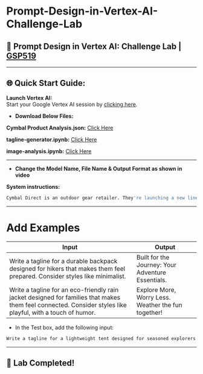 # Prompt-Design-in-Vertex-AI-Challenge-Lab


## 🚀 Prompt Design in Vertex AI: Challenge Lab | [GSP519](https://www.cloudskillsboost.google/focuses/86504?parent=catalog)


---

## 🌐 **Quick Start Guide:**

 **Launch Vertex AI:**  
   Start your Google Vertex AI session by [clicking here](https://console.cloud.google.com/vertex-ai/studio/saved-prompts?project=).

- **Download Below Files:**

**Cymbal Product Analysis.json:**  [Click Here](https://github.com/quiccklabs/Labs_solutions/blob/b0cb54cd4b70aedeaa353be4413004d445964d61/Prompt%20Design%20in%20Vertex%20AI%20Challenge%20Lab/Cymbal%20Product%20Analysis.json)

**tagline-generator.ipynb:**  [Click Here](https://github.com/quiccklabs/Labs_solutions/blob/b0cb54cd4b70aedeaa353be4413004d445964d61/Prompt%20Design%20in%20Vertex%20AI%20Challenge%20Lab/tagline-generator.ipynb)

**image-analysis.ipynb:**  [Click Here](https://github.com/quiccklabs/Labs_solutions/blob/b0cb54cd4b70aedeaa353be4413004d445964d61/Prompt%20Design%20in%20Vertex%20AI%20Challenge%20Lab/image-analysis.ipynb)

---

- **Change the Model Name, File Name & Output Format as shown in video**

**System instructions:**

```bash
Cymbal Direct is an outdoor gear retailer. They're launching a new line of products designed to encourage young people to explore the outdoors. Help them create catchy taglines for this product line.
```

---


# Add Examples

| Input                                                                                                                                     | Output                                             |
|-------------------------------------------------------------------------------------------------------------------------------------------|----------------------------------------------------|
| Write a tagline for a durable backpack designed for hikers that makes them feel prepared. Consider styles like minimalist.                 | Built for the Journey: Your Adventure Essentials.  |
| Write a tagline for an eco-friendly rain jacket designed for families that makes them feel connected. Consider styles like playful, with a touch of humor. | Explore More, Worry Less. Weather the fun together! |


- In the Test box, add the following input:

```bash
Write a tagline for a lightweight tent designed for seasoned explorers that makes them feel free. Consider styles like poetic.
```

---

## 🎉 **Lab Completed!**

